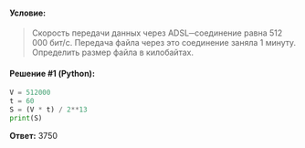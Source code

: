 #### Условие:

> Скорость передачи данных через ADSL─соединение равна 512 000 бит/c. Передача файла через это соединение заняла 1 минуту. Определить размер файла в килобайтах.

#### Решение #1 (Python):
```python
V = 512000
t = 60
S = (V * t) / 2**13
print(S)
```

**Ответ:**  3750
